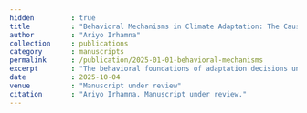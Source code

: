 ```yaml
---
hidden         : true
title          : "Behavioral Mechanisms in Climate Adaptation: The Causal Effects of Weather on Private Irrigation Decision-Making"
author         : "Ariyo Irhamna"
collection     : publications
category       : manuscripts
permalink      : /publication/2025-01-01-behavioral-mechanisms
excerpt        : "The behavioral foundations of adaptation decisions under normal weather variability remain understudied. Most smallholder farmers experience frequent, moderate weather fluctuations in the short term rather than rare extreme events, and these everyday variations shape adaptation choices over time. This is particularly pronounced for private irrigation, where farmers autonomously decide the timing and type of irrigation based on local conditions. Using panel data from 17,443 household-year observations in rural Thailand and Vietnam (2007–2017), we estimate a correlated random effects logit model with an autoregressive distributed lag structure to identify causal effects, addressing unobserved heterogeneity and state dependence. The results are robust across pooled logit, random effects, and fixed effects specifications. We find predominantly reactive adaptation: farmers respond to contemporaneous weather conditions, with prior irrigation experience strongly predicting current adoption, while lagged weather signals have no significant effect. Robustness checks using temperature and precipitation yield inconsistent patterns, but results with a water balance index (SPEI) are strong and consistent, highlighting the importance of integrated climate indicators in analyzing adaptation. These findings provide evidence that adaptation is shaped by immediate conditions and experience, informing policies to support first-time irrigation adoption and to strengthen anticipatory resilience under climate variability."
date           : 2025-10-04
venue          : "Manuscript under review"
citation       : "Ariyo Irhamna. Manuscript under review."
---
```

